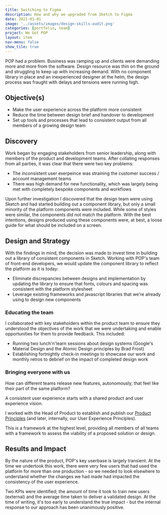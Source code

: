 ```yaml
---
title: Switching to Figma
description: How and why we upgraded from Sketch to Figma
date: 2021-01-01
image: '../assets/images/design-skills-audit.png'
categories: [portfolio, team]
project: We Got POP
layout: item
nav-menu: false
show_tile: true
---
```


POP had a problem. Business was ramping up and clients were demanding more and more from the software. Design resource was thin on the ground and struggling to keep up with increasing demand. With no component library in place and an inexperienced designer at the helm, the design process was fraught with delays and tensions were running high. 

## Objective(s)

* Make the user experience across the platform more consistent
* Reduce the time between design brief and handover to development
* Set up tools and processes that lead to consistent output from all members of a growing design team

## Discovery
Work began by engaging stakeholders from senior leadership, along with members of the product and development teams. After collating responses from all parties, it was clear that there were two key problems: 

* The inconsistent user exerpeince was straining the customer success / account management teams
* There was high demand for new functionality, which was largely being met with completely bespoke components and workflows

Upon further investigation I discovered that the design team were using Sketch and had started building out a component library, but only a small minority of the platform components were included. While some of styles were similar, the components did not match the platform. With the best intentions, designs produced using these components were, at best, a loose guide for what should be included on a screen. 

## Design and Strategy
With the findings in mind, the decision was made to invest time in building out a library of consistent components in Sketch. Working with POP's team of front-end developers, we would update the component library to reflect the platform as it is today:

* Eliminate discrepancies between designs and implementation by updating the library to ensure that fonts, colours and spacing was consistent with the platform stylesheet 
* Leverage existing frameworks and javascript libraries that we're already using to design new components

### Educating the team
I collaborated with key stakeholders within the product team to ensure they understood the objectives of the work that we were undertaking and enable opportunities for them to provide feedback. This included: 

* Running two lunch'n'learn sessions about design systems (Google's Material Design and the Atomic Design principles by Brad Frost)
* Establishing fortnightly check-in meetings to showcase our work and monthly retros to debrief on the impact of completed design work 

### Bringing everyone with us
How can different teams release new features, autonomously, that feel like their part of the same platform? 

A consistent user experience starts with a shared product and user experience vision. 

I worked with the Head of Product to establish and publish our [Product Principles](https://medium.com/we-got-pop-design/product-principles-at-pop-448ed2f9b28c) (and later, internally, our User Experience Principles). 

This is a framework at the highest level, providing all members of all teams with a framework to assess the viability of a proposed solution or design. 

## Results and Impact
By the nature of the product, POP's key userbase is largely transient. At the time we undertook this work, there were very few users that had used the platform for more than one production - so we needed to look elsewhere to understand whether the changes we had made had impacted the consistency of the user experience. 

Two KPIs were identified; the amount of time it took to train new users (external) and the average time taken to deliver a validated design. At the time of writing, it's too early to understand the true impact - but the internal response to our approach has been unanimously positive. 
